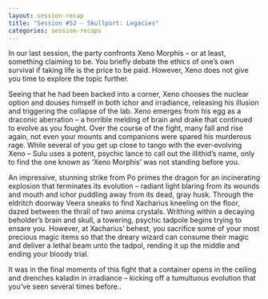 ```yaml
---
layout: session-recap
title: "Session #52 - Skullport: Legacies"
categories: session-recaps
---
```


In our last session, the party confronts Xeno Morphis – or at least, something claiming to be. You briefly debate the ethics of one’s own survival if taking life is the price to be paid. However, Xeno does not give you time to explore the topic further.

Seeing that he had been backed into a corner, Xeno chooses the nuclear option and douses himself in both ichor and irradiance, releasing his illusion and triggering the collapse of the lab. Xeno emerges from his egg as a draconic aberration – a horrible melding of brain and drake that continued to evolve as you fought. Over the course of the fight, many fall and rise again, not even your mounts and companions were spared his murderous rage. While several of you get up close to tango with the ever-evolving Xeno – Sulu uses a potent, psychic lance to call out the illithid’s name, only to find the one known as ‘Xeno Morphis’ was not standing before you.

An impressive, stunning strike from Po primes the dragon for an incinerating explosion that terminates its evolution – radiant light blaring from its wounds and mouth and ichor puddling away from its dead, gray husk. Through the eldritch doorway Veera sneaks to find Xacharius kneeling on the floor, dazed between the thrall of two anima crystals. Writhing within a decaying beholder’s brain and skull, a towering, psychic tadpole begins trying to ensare you. However, at Xacharius’ behest, you sacrifice some of your most precious magic items so that the dreary wizard can consume their magic and deliver a lethal beam unto the tadpol, rending it up the middle and ending your bloody trial.

It was in the final moments of this fight that a container opens in the ceiling and drenches kaladin in irradiance – kicking off a tumultuous evolution that you’ve seen several times before..
